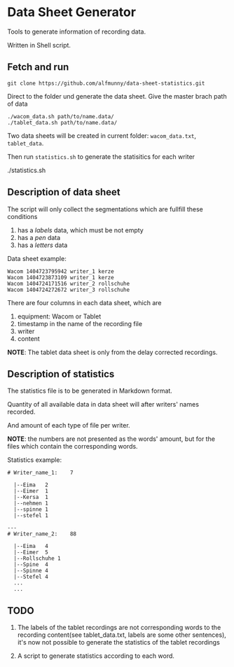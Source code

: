 Data Sheet Generator
===

Tools to generate information of recording data.

Written in Shell script.

## Fetch and run

    git clone https://github.com/alfmunny/data-sheet-statistics.git

Direct to the folder und generate the data sheet.
Give the master brach path of data

    ./wacom_data.sh path/to/name.data/
    ./tablet_data.sh path/to/name.data/

Two data sheets will be created in current folder: `wacom_data.txt`, `tablet_data`.

Then run `statistics.sh` to generate the statisitics for each writer

./statistics.sh

## Description of data sheet

The script will only collect the segmentations which are fullfill these conditions

1. has a *labels* data, which must be not empty
2. has a *pen* data
3. has a *letters* data

Data sheet example:
```
Wacom 1404723795942 writer_1 kerze
Wacom 1404723873109 writer_1 kerze
Wacom 1404724171516 writer_2 rollschuhe
Wacom 1404724272672 writer_3 rollschuhe
```

There are four columns in each data sheet, which are

1. equipment: Wacom or Tablet
2. timestamp in the name of the recording file
3. writer
4. content

**NOTE**: The tablet data sheet is only from the delay corrected recordings.

## Description of statistics

The statistics file is to be generated in Markdown format.

Quantity of all available data in data sheet will after writers' names recorded.

And amount of each type of file per writer.

**NOTE**: the numbers are not presented as the words' amount, but for the files
which contain the corresponding words.

Statistics example:

```
# Writer_name_1:	7

  |--Eima	2
  |--Eimer	1
  |--Kersa	1
  |--nehmen	1
  |--spinne	1
  |--stefel	1

---
# Writer_name_2:	88

  |--Eima	4
  |--Eimer	5
  |--Rollschuhe	1
  |--Spine	4
  |--Spinne	4
  |--Stefel	4
  ...
  ...
```

## TODO

1. The labels of the tablet recordings are not corresponding words
to the recording content(see tablet_data.txt, labels are some other sentences),
it's now not possible to generate the statistics of the tablet recordings

2. A script to generate statistics according to each word.
